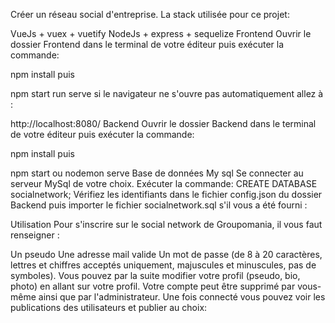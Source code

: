  Créer un réseau social d'entreprise. La stack utilisée pour ce projet:

VueJs + vuex + vuetify
NodeJs + express + sequelize
Frontend
Ouvrir le dossier Frontend dans le terminal de votre éditeur puis exécuter la commande:

npm install
puis

npm start run serve
si le navigateur ne s'ouvre pas automatiquement allez à :

http://localhost:8080/
Backend
Ouvrir le dossier Backend dans le terminal de votre éditeur puis exécuter la commande:

npm install
puis

npm start ou nodemon serve
Base de données My sql
Se connecter au serveur MySql de votre choix. Exécuter la commande: CREATE DATABASE socialnetwork; Vérifiez les identifiants dans le fichier config.json du dossier Backend puis importer le fichier socialnetwork.sql s'il vous a été fourni :

Utilisation
Pour s'inscrire sur le social network de Groupomania, il vous faut renseigner :

Un pseudo
Une adresse mail valide
Un mot de passe (de 8 à 20 caractères, lettres et chiffres acceptés uniquement, majuscules et minuscules, pas de symboles). Vous pouvez par la suite modifier votre profil (pseudo, bio, photo) en allant sur votre profil. Votre compte peut être supprimé par vous-même ainsi que par l'administrateur.
Une fois connecté vous pouvez voir les publications des utilisateurs et publier au choix:


